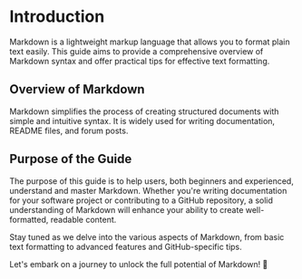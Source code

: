 # Introduction

Markdown is a lightweight markup language that allows you to format plain text easily. This guide aims to provide a comprehensive overview of Markdown syntax and offer practical tips for effective text formatting.

## Overview of Markdown

Markdown simplifies the process of creating structured documents with simple and intuitive syntax. It is widely used for writing documentation, README files, and forum posts.

## Purpose of the Guide

The purpose of this guide is to help users, both beginners and experienced, understand and master Markdown. Whether you're writing documentation for your software project or contributing to a GitHub repository, a solid understanding of Markdown will enhance your ability to create well-formatted, readable content.

Stay tuned as we delve into the various aspects of Markdown, from basic text formatting to advanced features and GitHub-specific tips.

Let's embark on a journey to unlock the full potential of Markdown! 🚀


